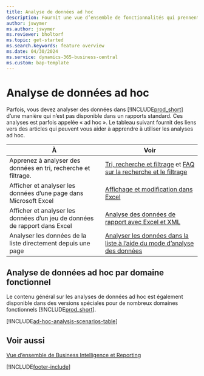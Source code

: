 ```yaml
---
title: Analyse de données ad hoc
description: Fournit une vue d’ensemble de fonctionnalités qui prennent en charge les analyse de données ad hoc dans Business Central.
author: jswymer
ms.author: jswymer
ms.reviewer: bholtorf
ms.topic: get-started
ms.search.keywords: feature overview
ms.date: 04/30/2024
ms.service: dynamics-365-business-central
ms.custom: bap-template
---
```

# Analyse de données ad hoc

Parfois, vous devez analyser des données dans [!INCLUDE[prod_short](includes/prod_short.md)] d’une manière qui n’est pas disponible dans un rapports standard. Ces analyses est parfois appelée « ad hoc ». Le tableau suivant fournit des liens vers des articles qui peuvent vous aider à apprendre à utiliser les analyses ad hoc.

| À | Voir |
| --- | --- |
| Apprenez à analyser des données en tri, recherche et filtrage. | [Tri, recherche et filtrage](ui-enter-criteria-filters.md) et [FAQ sur la recherche et le filtrage](ui-search-filter-faq.yml) |
| Afficher et analyser les données d’une page dans Microsoft Excel | [Affichage et modification dans Excel](across-work-with-excel.md) |
| Afficher et analyser les données d’un jeu de données de rapport dans Excel | [ Analyse des données de rapport avec Excel et XML](report-analyze-excel.md) |
| Analyser les données de la liste directement depuis une page |[Analyser les données dans la liste à l’aide du mode d’analyse des données](analysis-mode.md)|

## Analyse de données ad hoc par domaine fonctionnel

Le contenu général sur les analyses de données ad hoc est également disponible dans des versions spéciales pour de nombreux domaines fonctionnels [!INCLUDE[prod_short](includes/prod_short.md)]. 

[!INCLUDE[ad-hoc-analysis-scenarios-table](includes/ad-hoc-analysis-scenarios-table.md)]


## Voir aussi

[Vue d’ensemble de Business Intelligence et Reporting](ui-work-report.md)

[!INCLUDE[footer-include](includes/footer-banner.md)]
